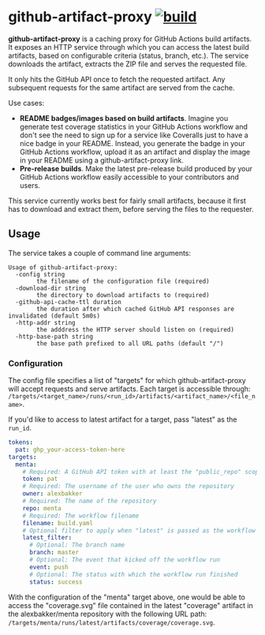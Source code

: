 # github-artifact-proxy [![build](https://github.com/alexbakker/github-artifact-proxy/actions/workflows/build.yaml/badge.svg)](https://github.com/alexbakker/github-artifact-proxy/actions/workflows/build.yaml?query=branch%3Amaster)

__github-artifact-proxy__ is a caching proxy for GitHub Actions build artifacts.
It exposes an HTTP service through which you can access the latest build
artifacts, based on configurable criteria (status, branch, etc.). The service
downloads the artifact, extracts the ZIP file and serves the requested file.

It only hits the GitHub API once to fetch the requested artifact. Any subsequent
requests for the same artifact are served from the cache.

Use cases:

- __README badges/images based on build artifacts__. Imagine you generate test
  coverage statistics in your GitHub Actions workflow and don't see the need to
  sign up for a service like Coveralls just to have a nice badge in your README.
  Instead, you generate the badge in your GitHub Actions workflow, upload it as
  an artifact and display the image in your README using a github-artifact-proxy
  link.
- __Pre-release builds__. Make the latest pre-release build produced by your
  GitHub Actions workflow easily accessible to your contributors and users.

This service currently works best for fairly small artifacts, because it first
has to download and extract them, before serving the files to the requester.

## Usage

The service takes a couple of command line arguments:

```
Usage of github-artifact-proxy:
  -config string
    	the filename of the configuration file (required)
  -download-dir string
    	the directory to download artifacts to (required)
  -github-api-cache-ttl duration
    	the duration after which cached GitHub API responses are invalidated (default 5m0s)
  -http-addr string
    	the adddress the HTTP server should listen on (required)
  -http-base-path string
    	the base path prefixed to all URL paths (default "/")
```

### Configuration

The config file specifies a list of "targets" for which github-artifact-proxy
will accept requests and serve artifacts. Each target is accessible through:
``/targets/<target_name>/runs/<run_id>/artifacts/<artifact_name>/<file_name>``.

If you'd like to access to latest artifact for a target, pass "latest" as the ``run_id``.

```yaml
tokens:
  pat: ghp_your-access-token-here
targets:
  menta:
    # Required: A GitHub API token with at least the "public_repo" scope
    token: pat
    # Required: The username of the user who owns the repository
    owner: alexbakker
    # Required: The name of the repository
    repo: menta
    # Required: The workflow filename
    filename: build.yaml
    # Optional filter to apply when "latest" is passed as the workflow run ID
    latest_filter:
      # Optional: The branch name
      branch: master
      # Optional: The event that kicked off the workflow run
      event: push
      # Optional: The status with which the workflow run finished
      status: success
```

With the configuration of the "menta" target above, one would be able to access
the "coverage.svg" file contained in the latest "coverage" artifact in the
alexbakker/menta repository with the following URL path:
``/targets/menta/runs/latest/artifacts/coverage/coverage.svg``.
